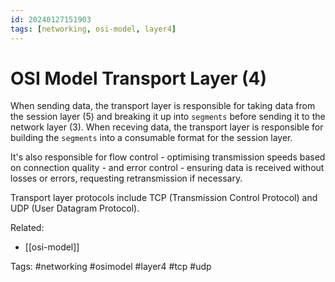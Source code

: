 ```yaml
---
id: 20240127151903
tags: [networking, osi-model, layer4]
---
```


# OSI Model Transport Layer (4)

When sending data, the transport layer is responsible for taking data
from the session layer (5) and breaking it up into `segments` before
sending it to the network layer (3). When receving data, the transport
layer is responsible for building the `segments` into a consumable
format for the session layer.

It's also responsible for flow control - optimising transmission speeds
based on connection quality - and error control - ensuring data is
received without losses or errors, requesting retransmission if
necessary.

Transport layer protocols include TCP (Transmission Control Protocol)
and UDP (User Datagram Protocol).

Related:
  * [[osi-model]]

Tags:
  #networking #osimodel #layer4 #tcp #udp
